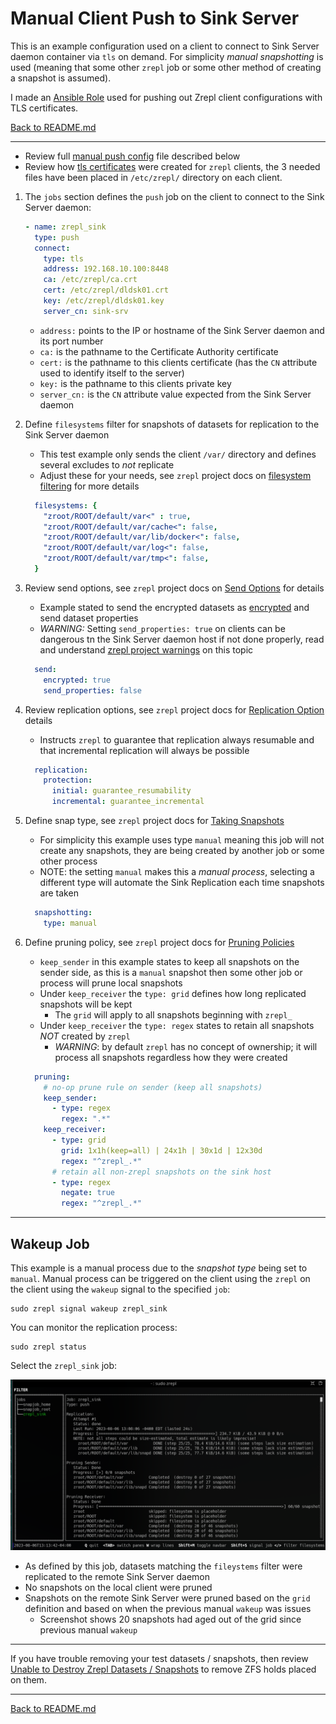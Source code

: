 # Manual Client Push to Sink Server

This is an example configuration used on a client to connect to Sink Server daemon container via `tls` on demand. For simplicity *manual snapshotting* is used (meaning that some other `zrepl` job or some other method of creating a snapshot is assumed).

I made an [Ansible Role](https://github.com/reefland/ansible-zrepl_sink_tls_client) used for pushing out Zrepl client configurations with TLS certificates.

[Back to README.md](./README.md)

---

* Review full [manual push config](../examples/zrepl_push_manual.yml) file described below
* Review how [tls certificates](./ca_using_easyrsa.md) were created for `zrepl` clients, the 3 needed files have been placed in `/etc/zrepl/` directory on each client.

1. The `jobs` section defines the `push` job on the client to connect to the Sink Server daemon:

    ```yaml
    - name: zrepl_sink
      type: push
      connect:
        type: tls
        address: 192.168.10.100:8448
        ca: /etc/zrepl/ca.crt
        cert: /etc/zrepl/dldsk01.crt
        key: /etc/zrepl/dldsk01.key
        server_cn: sink-srv
    ```

    * `address:` points to the IP or hostname of the Sink Server daemon and its port number
    * `ca:` is the pathname to the Certificate Authority certificate
    * `cert:` is the pathname to this clients certificate (has the `CN` attribute used to identify itself to the server)
    * `key:` is the pathname to this clients private key
    * `server_cn:` is the `CN` attribute value expected from the Sink Server daemon

2. Define `filesystems` filter for snapshots of datasets for replication to the Sink Server daemon
    * This test example only sends the client `/var/` directory and defines several excludes to *not* replicate
    * Adjust these for your needs, see `zrepl` project docs on [filesystem filtering](https://zrepl.github.io/v0.2.1/configuration/filter_syntax.html) for more details

    ```yaml
      filesystems: {
        "zroot/ROOT/default/var<" : true,
        "zroot/ROOT/default/var/cache<": false,
        "zroot/ROOT/default/var/lib/docker<": false,
        "zroot/ROOT/default/var/log<": false,
        "zroot/ROOT/default/var/tmp<": false,
      }
    ```

3. Review send options, see `zrepl` project docs on [Send Options](https://zrepl.github.io/stable/configuration/sendrecvoptions.html#job-send-options) for details
    * Example stated to send the encrypted datasets as [encrypted](https://zrepl.github.io/stable/configuration/sendrecvoptions.html#encrypted) and send dataset properties
    * *WARNING:* Setting `send_properties: true` on clients can be dangerous tn the Sink Server daemon host if not done properly, read and understand [zrepl project warnings]((https://zrepl.github.io/stable/configuration/sendrecvoptions.html#job-note-property-replication)) on this topic

    ```yaml
      send:
        encrypted: true
        send_properties: false
    ```

4. Review replication options, see `zrepl` project docs for [Replication Option](https://zrepl.github.io/stable/configuration/sendrecvoptions.html#job-recv-options-inherit-and-override) details

    * Instructs `zrepl` to guarantee that replication always resumable and that incremental replication will always be possible

    ```yaml
      replication:
        protection:
          initial: guarantee_resumability
          incremental: guarantee_incremental
    ```

5. Define snap type, see `zrepl` project docs for [Taking Snapshots](https://zrepl.github.io/stable/configuration/snapshotting.html)

    * For simplicity this example uses type `manual` meaning this job will not create any snapshots, they are being created by another job or some other process
    * NOTE: the setting `manual` makes this a *manual process*, selecting a different type will automate the Sink Replication each time snapshots are taken

    ```yaml
      snapshotting:
        type: manual
    ```

6. Define pruning policy, see `zrepl` project docs for [Pruning Policies](https://zrepl.github.io/stable/configuration/prune.html)

    * `keep_sender` in this example states to keep all snapshots on the sender side, as this is a `manual` snapshot then some other job or process will prune local snapshots
    * Under `keep_receiver` the `type: grid` defines how long replicated snapshots will be kept
      * The `grid` will apply to all snapshots beginning with `zrepl_`
    * Under `keep_receiver` the `type: regex` states to retain all snapshots *NOT* created by `zrepl`
      * *WARNING*: by default `zrepl` has no concept of ownership; it will process all snapshots regardless how they were created

    ```yaml
      pruning:
        # no-op prune rule on sender (keep all snapshots)
        keep_sender:
          - type: regex
            regex: ".*"
        keep_receiver:
          - type: grid
            grid: 1x1h(keep=all) | 24x1h | 30x1d | 12x30d
            regex: "^zrepl_.*"
          # retain all non-zrepl snapshots on the sink host
          - type: regex
            negate: true
            regex: "^zrepl_.*"
    ```

---

## Wakeup Job

This example is a manual process due to the *snapshot type* being set to `manual`. Manual process can be triggered on the client using the `zrepl` on the client using the `wakeup` signal to the specified `job`:

```shell
sudo zrepl signal wakeup zrepl_sink
```

You can monitor the replication process:

```shell
sudo zrepl status
```

Select the `zrepl_sink` job:

![client side sink job status](client_sink_job_status.png)

* As defined by this job, datasets matching the `fileystems` filter were replicated to the remote Sink Server daemon
* No snapshots on the local client were pruned
* Snapshots on the remote Sink Server were pruned based on the `grid` definition and based on when the previous manual `wakeup` was issues
  * Screenshot shows 20 snapshots had aged out of the grid since previous manual `wakeup`

---

If you have trouble removing your test datasets / snapshots, then review [Unable to Destroy Zrepl Datasets / Snapshots](destroy_zrepl_datasets.md) to remove ZFS holds placed on them.

---

[Back to README.md](./README.md)
